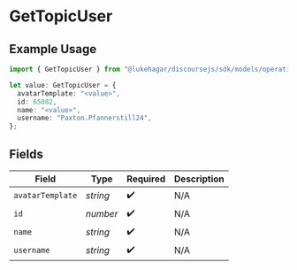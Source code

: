 # GetTopicUser

## Example Usage

```typescript
import { GetTopicUser } from "@lukehagar/discoursejs/sdk/models/operations";

let value: GetTopicUser = {
  avatarTemplate: "<value>",
  id: 65082,
  name: "<value>",
  username: "Paxton.Pfannerstill24",
};
```

## Fields

| Field              | Type               | Required           | Description        |
| ------------------ | ------------------ | ------------------ | ------------------ |
| `avatarTemplate`   | *string*           | :heavy_check_mark: | N/A                |
| `id`               | *number*           | :heavy_check_mark: | N/A                |
| `name`             | *string*           | :heavy_check_mark: | N/A                |
| `username`         | *string*           | :heavy_check_mark: | N/A                |
